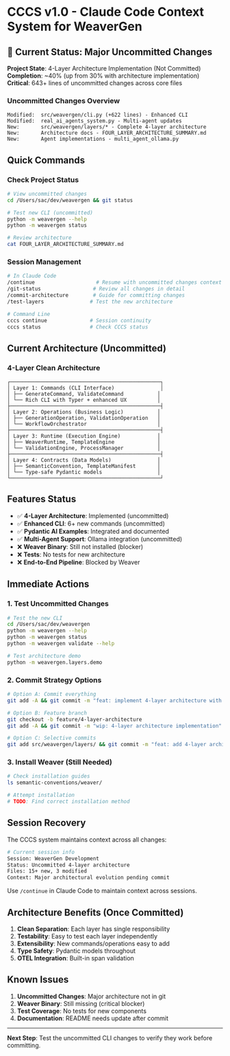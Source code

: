 # CCCS v1.0 - Claude Code Context System for WeaverGen

## 🚨 Current Status: Major Uncommitted Changes

**Project State**: 4-Layer Architecture Implementation (Not Committed)  
**Completion**: ~40% (up from 30% with architecture implementation)  
**Critical**: 643+ lines of uncommitted changes across core files

### Uncommitted Changes Overview
```
Modified:  src/weavergen/cli.py (+622 lines) - Enhanced CLI
Modified:  real_ai_agents_system.py - Multi-agent updates
New:       src/weavergen/layers/* - Complete 4-layer architecture
New:       Architecture docs - FOUR_LAYER_ARCHITECTURE_SUMMARY.md
New:       Agent implementations - multi_agent_ollama.py
```

## Quick Commands

### Check Project Status
```bash
# View uncommitted changes
cd /Users/sac/dev/weavergen && git status

# Test new CLI (uncommitted)
python -m weavergen --help
python -m weavergen status

# Review architecture
cat FOUR_LAYER_ARCHITECTURE_SUMMARY.md
```

### Session Management
```bash
# In Claude Code
/continue                    # Resume with uncommitted changes context
/git-status                 # Review all changes in detail
/commit-architecture        # Guide for committing changes
/test-layers               # Test the new architecture

# Command Line
cccs continue              # Session continuity
cccs status                # Check CCCS status
```

## Current Architecture (Uncommitted)

### 4-Layer Clean Architecture
```
┌─────────────────────────────────────────────────┐
│ Layer 1: Commands (CLI Interface)               │
│ ├── GenerateCommand, ValidateCommand           │
│ └── Rich CLI with Typer + enhanced UX          │
├─────────────────────────────────────────────────┤
│ Layer 2: Operations (Business Logic)           │
│ ├── GenerationOperation, ValidationOperation   │
│ └── WorkflowOrchestrator                       │
├─────────────────────────────────────────────────┤
│ Layer 3: Runtime (Execution Engine)            │
│ ├── WeaverRuntime, TemplateEngine              │
│ └── ValidationEngine, ProcessManager           │
├─────────────────────────────────────────────────┤
│ Layer 4: Contracts (Data Models)               │
│ ├── SemanticConvention, TemplateManifest       │
│ └── Type-safe Pydantic models                  │
└─────────────────────────────────────────────────┘
```

## Features Status

- ✅ **4-Layer Architecture**: Implemented (uncommitted)
- ✅ **Enhanced CLI**: 6+ new commands (uncommitted)
- ✅ **Pydantic AI Examples**: Integrated and documented
- ✅ **Multi-Agent Support**: Ollama integration (uncommitted)
- ❌ **Weaver Binary**: Still not installed (blocker)
- ❌ **Tests**: No tests for new architecture
- ❌ **End-to-End Pipeline**: Blocked by Weaver

## Immediate Actions

### 1. Test Uncommitted Changes
```bash
# Test the new CLI
cd /Users/sac/dev/weavergen
python -m weavergen --help
python -m weavergen status
python -m weavergen validate --help

# Test architecture demo
python -m weavergen.layers.demo
```

### 2. Commit Strategy Options
```bash
# Option A: Commit everything
git add -A && git commit -m "feat: implement 4-layer architecture with enhanced CLI"

# Option B: Feature branch
git checkout -b feature/4-layer-architecture
git add -A && git commit -m "wip: 4-layer architecture implementation"

# Option C: Selective commits
git add src/weavergen/layers/ && git commit -m "feat: add 4-layer architecture"
```

### 3. Install Weaver (Still Needed)
```bash
# Check installation guides
ls semantic-conventions/weaver/

# Attempt installation
# TODO: Find correct installation method
```

## Session Recovery

The CCCS system maintains context across all changes:

```bash
# Current session info
Session: WeaverGen Development
Status: Uncommitted 4-layer architecture
Files: 15+ new, 3 modified
Context: Major architectural evolution pending commit
```

Use `/continue` in Claude Code to maintain context across sessions.

## Architecture Benefits (Once Committed)

1. **Clean Separation**: Each layer has single responsibility
2. **Testability**: Easy to test each layer independently  
3. **Extensibility**: New commands/operations easy to add
4. **Type Safety**: Pydantic models throughout
5. **OTEL Integration**: Built-in span validation

## Known Issues

1. **Uncommitted Changes**: Major architecture not in git
2. **Weaver Binary**: Still missing (critical blocker)
3. **Test Coverage**: No tests for new components
4. **Documentation**: README needs update after commit

---

**Next Step**: Test the uncommitted CLI changes to verify they work before committing.